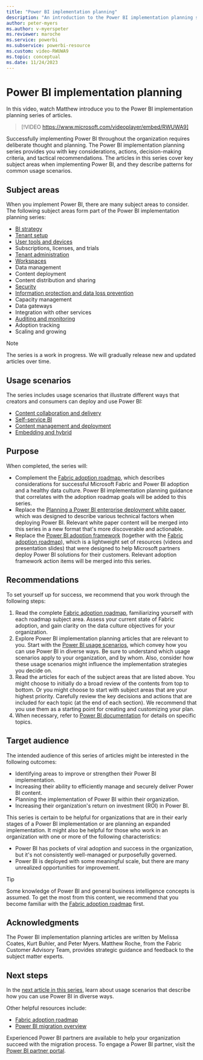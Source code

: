 ```yaml
---
title: "Power BI implementation planning"
description: "An introduction to the Power BI implementation planning series of articles."
author: peter-myers
ms.author: v-myerspeter
ms.reviewer: maroche
ms.service: powerbi
ms.subservice: powerbi-resource
ms.custom: video-RWUWA9
ms.topic: conceptual
ms.date: 11/24/2023
---
```


# Power BI implementation planning

In this video, watch Matthew introduce you to the Power BI implementation planning series of articles.

> [!VIDEO https://www.microsoft.com/videoplayer/embed/RWUWA9]

Successfully implementing Power BI throughout the organization requires deliberate thought and planning. The Power BI implementation planning series provides you with key considerations, actions, decision-making criteria, and tactical recommendations. The articles in this series cover key subject areas when implementing Power BI, and they describe patterns for common usage scenarios.

## Subject areas

When you implement Power BI, there are many subject areas to consider. The following subject areas form part of the Power BI implementation planning series:

- [BI strategy](powerbi-implementation-planning-bi-strategy-overview.md)
- [Tenant setup](powerbi-implementation-planning-tenant-setup.md)
- [User tools and devices](powerbi-implementation-planning-user-tools-devices.md)
- Subscriptions, licenses, and trials
- [Tenant administration](powerbi-implementation-planning-tenant-administration.md)
- [Workspaces](powerbi-implementation-planning-workspaces-overview.md)
- Data management
- Content deployment
- Content distribution and sharing
- [Security](powerbi-implementation-planning-security-overview.md)
- [Information protection and data loss prevention](powerbi-implementation-planning-info-protection-data-loss-prevention-overview.md)
- Capacity management
- Data gateways
- Integration with other services
- [Auditing and monitoring](powerbi-implementation-planning-auditing-monitoring-overview.md)
- Adoption tracking
- Scaling and growing

> [!NOTE]
> The series is a work in progress. We will gradually release new and updated articles over time.

## Usage scenarios

The series includes usage scenarios that illustrate different ways that creators and consumers can deploy and use Power BI:

- [Content collaboration and delivery](powerbi-implementation-planning-usage-scenario-overview.md#content-collaboration-and-delivery-scenarios)
- [Self-service BI](powerbi-implementation-planning-usage-scenario-overview.md#self-service-bi-scenarios)
- [Content management and deployment](powerbi-implementation-planning-usage-scenario-overview.md#content-management-and-deployment-scenarios)
- [Embedding and hybrid](powerbi-implementation-planning-usage-scenario-overview.md#embedding-and-hybrid-scenarios)

## Purpose

When completed, the series will:

- Complement the [Fabric adoption roadmap](fabric-adoption-roadmap.md), which describes considerations for successful Microsoft Fabric and Power BI adoption and a healthy data culture. Power BI implementation planning guidance that correlates with the adoption roadmap goals will be added to this series.
- Replace the [Planning a Power BI enterprise deployment white paper](https://aka.ms/PBIEnterpriseDeploymentWP), which was designed to describe various technical factors when deploying Power BI. Relevant white paper content will be merged into this series in a new format that's more discoverable and actionable.
- Replace the [Power BI adoption framework](https://github.com/pbiaf/powerbiadoption) (together with the [Fabric adoption roadmap](fabric-adoption-roadmap.md)), which is a lightweight set of resources (videos and presentation slides) that were designed to help Microsoft partners deploy Power BI solutions for their customers. Relevant adoption framework action items will be merged into this series.

## Recommendations

To set yourself up for success, we recommend that you work through the following steps:

1. Read the complete [Fabric adoption roadmap](fabric-adoption-roadmap.md), familiarizing yourself with each roadmap subject area. Assess your current state of Fabric adoption, and gain clarity on the data culture objectives for your organization.
1. Explore Power BI implementation planning articles that are relevant to you. Start with the [Power BI usage scenarios](powerbi-implementation-planning-usage-scenario-overview.md), which convey how you can use Power BI in diverse ways. Be sure to understand which usage scenarios apply to your organization, and by whom. Also, consider how these usage scenarios might influence the implementation strategies you decide on.
1. Read the articles for each of the subject areas that are listed above. You might choose to initially do a broad review of the contents from top to bottom. Or you might choose to start with subject areas that are your highest priority. Carefully review the key decisions and actions that are included for each topic (at the end of each section). We recommend that you use them as a starting point for creating and customizing your plan.
1. When necessary, refer to [Power BI documentation](/power-bi/) for details on specific topics.

## Target audience

The intended audience of this series of articles might be interested in the following outcomes:

- Identifying areas to improve or strengthen their Power BI implementation.
- Increasing their ability to efficiently manage and securely deliver Power BI content.
- Planning the implementation of Power BI within their organization.
- Increasing their organization's return on investment (ROI) in Power BI.

This series is certain to be helpful for organizations that are in their early stages of a Power BI implementation or are planning an expanded implementation. It might also be helpful for those who work in an organization with one or more of the following characteristics:

- Power BI has pockets of viral adoption and success in the organization, but it's not consistently well-managed or purposefully governed.
- Power BI is deployed with some meaningful scale, but there are many unrealized opportunities for improvement.

> [!TIP]
> Some knowledge of Power BI and general business intelligence concepts is assumed. To get the most from this content, we recommend that you become familiar with the [Fabric adoption roadmap](fabric-adoption-roadmap.md) first.

## Acknowledgments

The Power BI implementation planning articles are written by Melissa Coates, Kurt Buhler, and Peter Myers. Matthew Roche, from the Fabric Customer Advisory Team, provides strategic guidance and feedback to the subject matter experts.

## Next steps

In the [next article in this series](powerbi-implementation-planning-usage-scenario-overview.md), learn about usage scenarios that describe how you can use Power BI in diverse ways.

Other helpful resources include:

- [Fabric adoption roadmap](fabric-adoption-roadmap.md)
- [Power BI migration overview](powerbi-migration-overview.md)

Experienced Power BI partners are available to help your organization succeed with the migration process. To engage a Power BI partner, visit the [Power BI partner portal](https://powerbi.microsoft.com/partners/).
